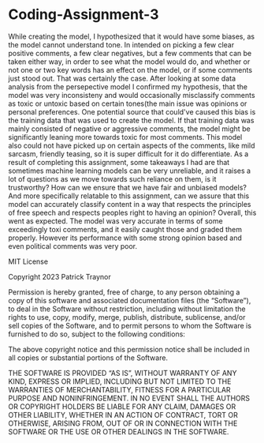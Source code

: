 # Coding-Assignment-3

While creating the model, I hypothesized that it would have some biases, as the model cannot understand tone. In intended on picking a few clear positive comments, a few clear negatives, but a few comments that can be taken either way, in order to see what the model would do, and whether or not one or two key words has an effect on the model, or if some comments just stood out. That was certainly the case. After looking at some data analysis from the persepective model I confirmed my hypothesis, that the model was very inconsisteny and would occasionally misclassify comments as toxic or untoxic based on certain tones(the main issue was opinions or personal preferences. One potential source that could've caused this bias is the training data that was used to create the model. If that training data was mainly consisted of negative or aggressive comments, the model might be significantly leaning more towards toxic for most comments. This model also could not have picked up on certain aspects of the comments, like mild sarcasm, friendly teasing, so it is super difficult for it do differentiate. As a result of completing this assignment, some takeaways I had are that sometimes machine learning models can be very unreliable, and it raises a lot of questions as we move towards such reliance on them, is it trustworthy? How can we ensure that we have fair and unbiased models? And more specifically relatable to this assignment, can we assure that this model can accurately classify content in a way that respects the principles of free speech and respects peoples right to having an opinion? 
Overall, this went as expected. The model was very accurate in terms of some exceedingly toxi comments, and it easily caught those and graded them properly. However its performance with some strong opinion based and even political comments was very poor. 


MIT License

Copyright 2023 Patrick Traynor

Permission is hereby granted, free of charge, to any person obtaining a copy of this software and associated documentation files (the “Software”), to deal in the Software without restriction, including without limitation the rights to use, copy, modify, merge, publish, distribute, sublicense, and/or sell copies of the Software, and to permit persons to whom the Software is furnished to do so, subject to the following conditions:

The above copyright notice and this permission notice shall be included in all copies or substantial portions of the Software.

THE SOFTWARE IS PROVIDED “AS IS”, WITHOUT WARRANTY OF ANY KIND, EXPRESS OR IMPLIED, INCLUDING BUT NOT LIMITED TO THE WARRANTIES OF MERCHANTABILITY, FITNESS FOR A PARTICULAR PURPOSE AND NONINFRINGEMENT. IN NO EVENT SHALL THE AUTHORS OR COPYRIGHT HOLDERS BE LIABLE FOR ANY CLAIM, DAMAGES OR OTHER LIABILITY, WHETHER IN AN ACTION OF CONTRACT, TORT OR OTHERWISE, ARISING FROM, OUT OF OR IN CONNECTION WITH THE SOFTWARE OR THE USE OR OTHER DEALINGS IN THE SOFTWARE.
